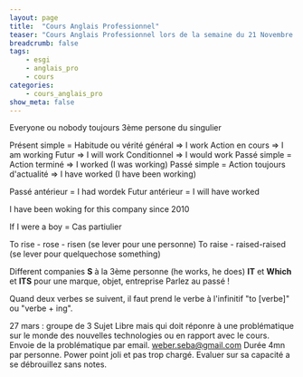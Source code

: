 ```yaml
---
layout: page
title:  "Cours Anglais Professionnel"
teaser: "Cours Anglais Professionnel lors de la semaine du 21 Novembre 2016"
breadcrumb: false
tags:
    - esgi
    - anglais_pro
    - cours
categories:
    - cours_anglais_pro
show_meta: false
---
```

Everyone ou nobody toujours 3ème persone du singulier

Présent simple = Habitude ou vérité général => I work
Action en cours => I am working
Futur => I will work
Conditionnel => I would work
Passé simple = Action terminé => I worked (I was working)
Passé simple = Action toujours d'actualité => I have worked (I have been working)

Passé antérieur = I had wordek
Futur antérieur = I will have worked

I have been woking for this company since 2010

If I were a boy = Cas partiulier

To rise - rose - risen (se lever pour une personne)
To raise - raised-raised (se lever pour quelquechose something)

Different companies
**S** à la 3ème personne (he works, he does)
**IT** et **Which** et **ITS** pour une marque, objet, entreprise
Parlez au passé !

Quand deux verbes se suivent, il faut prend le verbe à l'infinitif "to [verbe]" ou "verbe + ing".

27 mars :
groupe de 3
Sujet Libre mais qui doit réponre à une problématique sur le monde des nouvelles technologies ou en rapport avec le cours.
Envoie de la problématique par email. weber.seba@gmail.com
Durée 4mn par personne.
Power point joli et pas trop chargé.
Evaluer sur sa capacité a se débrouillez sans notes.
